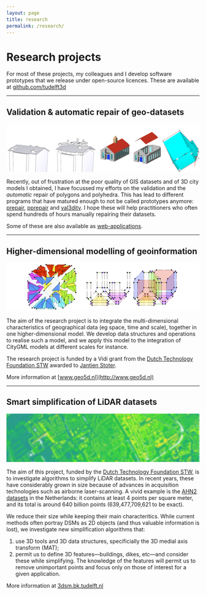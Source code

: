 ```yaml
---
layout: page
title: research
permalink: /research/
---
```


# Research projects

<div class="message">
For most of these projects, my colleagues and I develop software prototypes that we release under open-source licences. These are available at 
<a href="https://github.com/tudelft3d"> github.com/tudelft3d</a>
</div>

---

## Validation & automatic repair of geo-datasets

![](/img/repair3d.png)

Recently, out of frustration at the poor quality of GIS datasets and of 3D city models I obtained, I have focussed my efforts on the validation and the *automatic* repair of polygons and polyhedra. This has lead to different programs that have matured enough to not be called prototypes anymore: [prepair](https://github.com/tudelft3d/prepair), [pprepair](https://github.com/tudelft3d/pprepair) and [val3dity](https://github.com/tudelft3d/val3dity). I hope these will help practitioners who often spend hundreds of hours manually repairing their datasets. 

Some of these are also available as [web-applications](http://geovalidation.bk.tudelft.nl).


---

## Higher-dimensional modelling of geoinformation

![](/img/geo5d.png)

The aim of the research project is to integrate the multi-dimensional characteristics of geographical data (eg space, time and scale), together in one higher-dimensional model. We develop data structures and operations to realise such a model, and we apply this model to the integration of CityGML models at different scales for instance.

The research project is funded by a Vidi grant from the [Dutch Technology Foundation STW](http://www.stw.nl) awarded to [Jantien Stoter](http://3dgeoinfo.bk.tudelft.nl/jstoter). 

More information at [www.geo5d.nl](http://www.geo5d.nl)

---

## Smart simplification of LiDAR datasets

![](/img/3dsm.jpg)

The aim of this project, funded by the [Dutch Technology Foundation STW](http://www.stw.nl), is to investigate algorithms to simplify LiDAR datasets. In recent years, these have considerably grown in size because of advances in acquisition technologies such as airborne laser-scanning. A vivid example is the [AHN2 datasets](http://www.ahn.nl) in the Netherlands: it contains at least 4 points per square meter, and its total is around 640 billion points (639,477,709,621 to be exact). 

We reduce their size while keeping their main characteritics. While current methods often portray DSMs as 2D objects (and thus valuable information is lost), we investigate new simplification algorithms that:

  1. use 3D tools and 3D data structures, specificially the 3D medial axis transform (MAT);
  2. permit us to define 3D features—buildings, dikes, etc—and consider these while simplifying. The knowledge of the features will permit us to remove unimportant points and focus only on those of interest for a given application.

More information at [3dsm.bk.tudelft.nl](http://3dsm.bk.tudelft.nl)
